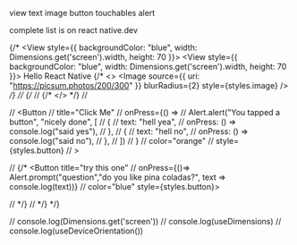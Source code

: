 view
text
image
button
touchables
alert

complete list is on react native.dev


{/* <SafeAreaView style={styles.container}>
<WelcomeScreen />
<View style={{
backgroundColor: "blue",
width: Dimensions.get('screen').width,
height: 70
}}></View>
<View style={{
backgroundColor: "blue",
width: Dimensions.get('screen').width,
height: 70
}}></View>
<Text onPress={textTapped}>Hello React Native </Text>
<TouchableNativeFeedback onPress={imageTapped}>
{/* <>
<Image
  source={{ uri: "https://picsum.photos/200/300" }}
  blurRadius={2}
  style={styles.image}
/> */}
// {/* <View style={styles.view}></View>
// {/* </> */}
// </TouchableNativeFeedback>

// <Button
// title="Click Me"
// onPress={() =>
// Alert.alert("You tapped a button", "nicely done", [
//   {
//     text: "hell yea",
//     onPress: () => console.log("said yes"),
//   },
//   {
//     text: "hell no",
//     onPress: () => console.log("said no"),
//   },
// ])
// }
// color="orange"
// style={styles.button}
// ></Button>

// {/* <Button title="try this one"
// onPress={()=> Alert.prompt("question","do you like pina coladas?", text => console.log(text))}
// color="blue" style={styles.button}>

// </Button> */}
// </SafeAreaView> */} */}

  // console.log(Dimensions.get('screen'))
  // console.log(useDimensions)
  // console.log(useDeviceOrientation())
